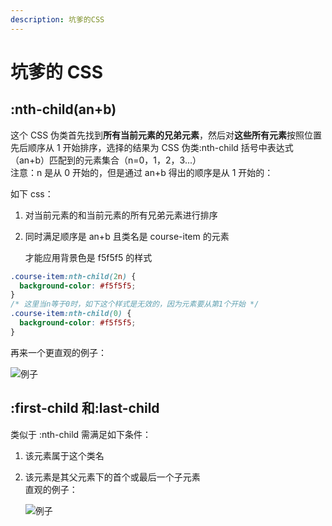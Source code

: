```yaml
---
description: 坑爹的CSS
---
```


# 坑爹的 CSS

## :nth-child\(an+b\)

这个 CSS 伪类首先找到**所有当前元素的兄弟元素**，然后对**这些所有元素**按照位置先后顺序从 1 开始排序，选择的结果为 CSS 伪类:nth-child 括号中表达式（an+b）匹配到的元素集合（n=0，1，2，3...）  
注意：n 是从 0 开始的，但是通过 an+b 得出的顺序是从 1 开始的：

如下 css：

1. 对当前元素的和当前元素的所有兄弟元素进行排序
2. 同时满足顺序是 an+b 且类名是 course-item 的元素

   才能应用背景色是 f5f5f5 的样式

```css
.course-item:nth-child(2n) {
  background-color: #f5f5f5;
}
/* 这里当n等于0时，如下这个样式是无效的，因为元素要从第1个开始 */
.course-item:nth-child(0) {
  background-color: #f5f5f5;
}
```

再来一个更直观的例子：

![例子](https://i.loli.net/2020/11/24/Z3nCsTNDeUL4XKt.png)

## :first-child 和:last-child

类似于 :nth-child 需满足如下条件：

1. 该元素属于这个类名
2. 该元素是其父元素下的首个或最后一个子元素  
   直观的例子：  
   
   ![例子](https://i.loli.net/2020/11/24/TkSg9hw43CWbXPv.png)
